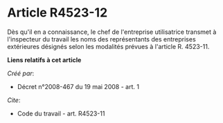 # Article R4523-12

Dès qu'il en a connaissance, le chef de l'entreprise utilisatrice transmet à l'inspecteur du travail les noms des
représentants des entreprises extérieures désignés selon les modalités prévues à l'article R. 4523-11.

**Liens relatifs à cet article**

_Créé par_:

  - Décret n°2008-467 du 19 mai 2008 - art. 1

_Cite_:

  - Code du travail - art. R4523-11
